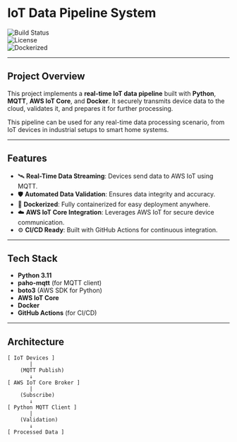 # IoT Data Pipeline System

![Build Status](https://img.shields.io/badge/build-passing-brightgreen)  
![License](https://img.shields.io/badge/license-MIT-blue)  
![Dockerized](https://img.shields.io/badge/docker-ready-blue)  

---

## Project Overview

This project implements a **real-time IoT data pipeline** built with **Python**, **MQTT**, **AWS IoT Core**, and **Docker**. It securely transmits device data to the cloud, validates it, and prepares it for further processing. 

This pipeline can be used for any real-time data processing scenario, from IoT devices in industrial setups to smart home systems.

---

## Features
- 🛰️ **Real-Time Data Streaming**: Devices send data to AWS IoT using MQTT.
- 🛡️ **Automated Data Validation**: Ensures data integrity and accuracy.
- 🐳 **Dockerized**: Fully containerized for easy deployment anywhere.
- ☁️ **AWS IoT Core Integration**: Leverages AWS IoT for secure device communication.
- ⚙️ **CI/CD Ready**: Built with GitHub Actions for continuous integration.

---

## Tech Stack
- **Python 3.11**
- **paho-mqtt** (for MQTT client)
- **boto3** (AWS SDK for Python)
- **AWS IoT Core**
- **Docker**
- **GitHub Actions** (for CI/CD)

---

## Architecture

```plaintext
[ IoT Devices ]
       |
    (MQTT Publish)
       ↓
[ AWS IoT Core Broker ]
       |
    (Subscribe)
       ↓
[ Python MQTT Client ]
       |
    (Validation)
       ↓
[ Processed Data ]
